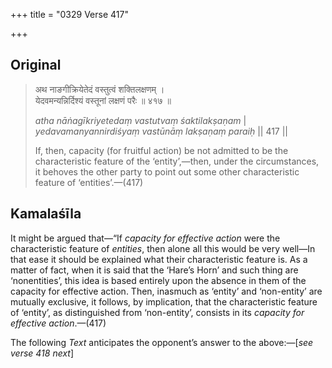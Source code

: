 +++
title = "0329 Verse 417"

+++
## Original 
>
> अथ नाङगीक्रियेतेदं वस्तुत्वं शक्तिलक्षणम् ।  
> येदवमन्यन्निर्दिश्यं वस्तूनां लक्षणं परैः ॥ ४१७ ॥ 
>
> *atha nāṅagīkriyetedaṃ vastutvaṃ śaktilakṣaṇam* \|  
> *yedavamanyannirdiśyaṃ vastūnāṃ lakṣaṇaṃ paraiḥ* \|\| 417 \|\| 
>
> If, then, capacity (for fruitful action) be not admitted to be the characteristic feature of the ‘entity’,—then, under the circumstances, it behoves the other party to point out some other characteristic feature of ‘entities’.—(417)



## Kamalaśīla

It might be argued that—“If *capacity for effective action* were the characteristic feature of *entities*, then alone all this would be very well—In that ease it should be explained what their characteristic feature is. As a matter of fact, when it is said that the ‘Hare’s Horn’ and such thing are ‘nonentities’, this idea is based entirely upon the absence in them of the capacity for effective action. Then, inasmuch as ‘entity’ and ‘non-entity’ are mutually exclusive, it follows, by implication, that the characteristic feature of ‘entity’, as distinguished from ‘non-entity’, consists in its *capacity for effective action*.—(417)

The following *Text* anticipates the opponent’s answer to the above:—[*see verse 418 next*]


